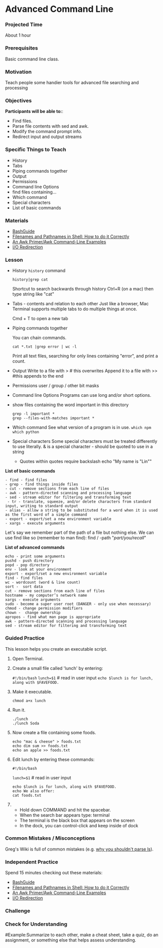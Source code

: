 # Advanced Command Line

### Projected Time
About 1 hour

### Prerequisites
Basic command line class.

### Motivation
Teach people some handier tools for advanced file searching and processing

### Objectives
**Participants will be able to:**:
- Find files.
- Parse file contents with sed and awk.
- Modify the command prompt info.
- Redirect input and output streams

### Specific Things to Teach
- History
- Tabs
- Piping commands together
- Output
- Permissions
- Command line Options
- find files containing...
- Which command
- Special characters
- List of basic commands

### Materials

- [BashGuide](http://mywiki.wooledge.org/BashGuide)
- [Filenames and Pathnames in Shell: How to do it Correctly](https://www.dwheeler.com/essays/filenames-in-shell.html)
- [An Awk Primer/Awk Command-Line Examples](https://en.wikibooks.org/wiki/An_Awk_Primer/Awk_Command-Line_Examples)
- [I/O Redirection](http://wiki.bash-hackers.org/syntax/redirection)


### Lesson

- History
	`history` command

	 ```history|grep cat```

	Shortcut to search backwards through history
	Ctrl+R (on a mac) then type string like "cat"

- Tabs - contents and relation to each other
	Just like a browser, Mac Terminal supports multiple tabs to do multiple things at once.

	Cmd + T to open a new tab

- Piping commands together

	You can chain commands.

	```cat *.txt |grep error | wc -l```

	Print all text files, searching for only lines containing "error", and print a count.


- Output
	Write to a file with >   # this overwrites
	Append it to a file  with >>  #this appends to the end

- Permissions
	user / group / other bit masks

- Command line Options
	Programs can use long and/or short options.

- show files containing the word important in this directory
	```
	grep -l important *
	grep --files-with-matches important *
	```

- Which command
	See what version of a program is in use.
	```which npm```
	```which python```

- Special characters
	Some special characters must be treated differently to use literally.
	& is a special character - should be quoted to use in a string

	- Quotes within quotes require backslash
	echo "My name is \"Lin\""

**List of basic commands**

	- find - find files
	- grep - find things inside files
	- cut - remove sections from each line of files
	- awk - pattern-directed scanning and processing language
	- sed - stream editor for filtering and transforming text
	 - tr - translate, squeeze, and/or delete characters from standard input, writing to standard output
	- alias - allow a string to be substituted for a word when it is used as the first word of a simple command
	- export - export/set a new environment variable
	- xargs - execute arguments

Let's say we remember part of the path of a file but nothing else. We can use find like so (remember to man find):
		find / -path "*part/you/recall*"

**List of advanced commands**

	echo - print some arguments
	pushd - push directory
	popd - pop directory
	env - look at your environment
	export - export/set a new environment variable
	find - find files
	wc - wordcount (word & line count)
	sort -  sort data
	cut - remove sections from each line of files
	hostname - my computer’s network name
	xargs - execute arguments
	sudo - become a super user root (DANGER - only use when necessary)
	chmod - change permission modifiers
	chown -  change ownership
	apropos - find what man page is appropriate
	awk - pattern-directed scanning and processing language
	sed - stream editor for filtering and transforming text


### Guided Practice

This lesson helps you create an executable script. 
 
1. Open Terminal.

1. Create a small file called 'lunch' by entering:

	```#!/bin/bash```
	```lunch=$1```  # read in user input
	```echo $lunch is for lunch, along with $FAVEFOOD.```

1. Make it executable.
	
	```chmod a+x lunch```

1. Run it.
	```
	./lunch
	./lunch Soda
	```
1. Now create a file containing some foods.
	```
	echo "mac & cheese" > foods.txt
	echo dim sum >> foods.txt
	echo an apple >> foods.txt
	```
1. Edit lunch by entering these commands:

	```#!/bin/bash```
	
	```lunch=$1```  # read in user input
	```
	echo $lunch is for lunch, along with $FAVEFOOD.
	echo We also offer:
	cat foods.txt
	```

1. 	- Hold down COMMAND and hit the spacebar.
	- When the search bar appears type: terminal
	- The terminal is the black box that appears on the screen
	- In the dock, you can control-click and keep inside of dock



### Common Mistakes / Misconceptions

Greg's Wiki is full of common mistakes (e.g. [why you shouldn't parse ls](http://mywiki.wooledge.org/ParsingLs)).

### Independent Practice
Spend 15 minutes checking out these materials:
- [BashGuide](http://mywiki.wooledge.org/BashGuide)
- [Filenames and Pathnames in Shell: How to do it Correctly](https://www.dwheeler.com/essays/filenames-in-shell.html)
- [An Awk Primer/Awk Command-Line Examples](https://en.wikibooks.org/wiki/An_Awk_Primer/Awk_Command-Line_Examples)
- [I/O Redirection](http://wiki.bash-hackers.org/syntax/redirection)

### Challenge


### Check for Understanding

#Example:Summarize to each other, make a cheat sheet, take a quiz, do an assignment, or something else that helps assess understanding.


